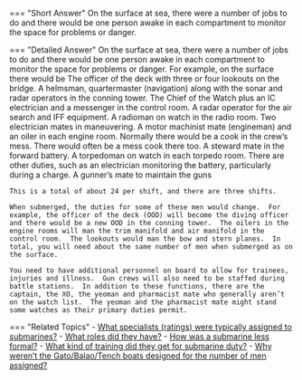 
=== "Short Answer"
    On the surface at sea, there were a number of jobs to do and there would be one person awake in each compartment to monitor the space for problems or danger.

=== "Detailed Answer"
    On the surface at sea, there were a number of jobs to do and there would be one person awake in each compartment to monitor the space for problems or danger.  For example, on the surface there would be
    The officer of the deck with three or four lookouts on the bridge.
    A helmsman, quartermaster (navigation) along with the sonar and radar operators in the conning tower.
    The Chief of the Watch plus an IC electrician and a messenger in the control room.
    A radar operator for the air search and IFF equipment.
    A radioman on watch in the radio room.
    Two electrician mates in maneuvering.
    A motor machinist mate (engineman) and an oiler in each engine room.
    Normally there would be a cook in the crew’s mess.  There would often be a mess cook there too.
    A steward mate in the forward battery.
    A torpedoman on watch in each torpedo room.
    There are other duties, such as an electrician monitoring the battery, particularly during a charge.
    A gunner’s mate to maintain the guns

    This is a total of about 24 per shift, and there are three shifts.

    When submerged, the duties for some of these men would change.  For example, the officer of the deck (OOD) will become the diving officer and there would be a new OOD in the conning tower.  The oilers in the engine rooms will man the trim manifold and air manifold in the control room.  The lookouts would man the bow and stern planes.  In total, you will need about the same number of men when submerged as on the surface.

    You need to have additional personnel on board to allow for trainees, injuries and illness.  Gun crews will also need to be staffed during battle stations.  In addition to these functions, there are the captain, the XO, the yeoman and pharmacist mate who generally aren’t on the watch list.  The yeoman and the pharmacist mate might stand some watches as their primary duties permit.

=== "Related Topics"
    - [What specialists (ratings) were typically assigned to submarines?](../FAQs/what-specialists-ratings-were-typically-assigned-to-submarines.md)
    - [What roles did they have?](../FAQs/what-roles-did-they-have.md)
    - [How was a submarine less formal?](../FAQs/how-was-a-submarine-less-formal.md)
    - [What kind of training did they get for submarine duty?](../FAQs/what-kind-of-training-did-they-get-for-submarine-duty.md)
    - [Why weren’t the Gato/Balao/Tench boats designed for the number of men assigned?](../FAQs/why-werent-the-gatobalaotench-boats-designed-for-the-number-of-men-assigned.md)

